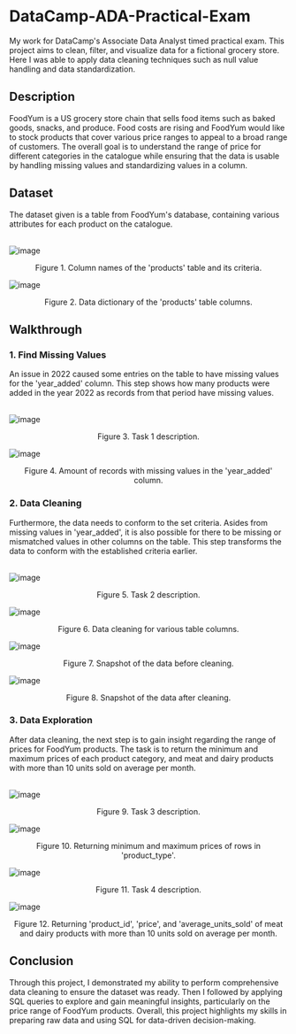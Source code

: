 # DataCamp-ADA-Practical-Exam
My work for DataCamp's Associate Data Analyst timed practical exam. This project aims to clean, filter, and visualize data for a fictional grocery store. Here I was able to apply data cleaning techniques such as null value handling and data standardization.

## Description
FoodYum is a US grocery store chain that sells food items such as baked goods, snacks, and produce. Food costs are rising and FoodYum would like to stock products that cover various price ranges to appeal to a broad range of customers. The overall goal is to understand the range of price for different categories in the catalogue while ensuring that the data is usable by handling missing values and standardizing values in a column.

## Dataset
The dataset given is a table from FoodYum's database, containing various attributes for each product on the catalogue. <br><br>

![image](https://github.com/user-attachments/assets/fc1a68ba-cd15-44fd-bc1c-61940ec7086a)
<p align="center">Figure 1. Column names of the 'products' table and its criteria.</p>

![image](https://github.com/user-attachments/assets/88022f26-c605-46f0-a942-68be4f2af5d5)
<p align="center">Figure 2. Data dictionary of the 'products' table columns.</p>

## Walkthrough

### 1. Find Missing Values
An issue in 2022 caused some entries on the table to have missing values for the 'year_added' column. This step shows how many products were added in the year 2022 as records from that period have missing values. <br><br>

![image](https://github.com/user-attachments/assets/a70a7961-cc8e-4bfd-b912-74fe72bc9ecb)
<p align="center">Figure 3. Task 1 description.</p>

![image](https://github.com/user-attachments/assets/ac68f28c-0c71-40e4-add4-e70affd228ba)
<p align="center">Figure 4. Amount of records with missing values in the 'year_added' column.</p>

### 2. Data Cleaning
Furthermore, the data needs to conform to the set criteria. Asides from missing values in 'year_added', it is also possible for there to be missing or mismatched values in other columns on the table. This step transforms the data to conform with the established criteria earlier. <br><br>

![image](https://github.com/user-attachments/assets/0144d675-95ff-438d-a562-97a1fad706e9)
<p align="center">Figure 5. Task 2 description.</p>

![image](https://github.com/user-attachments/assets/2f465870-7dc7-4b48-bb9d-3f4072c0b6c9)
<p align="center">Figure 6. Data cleaning for various table columns.</p>

![image](https://github.com/user-attachments/assets/a8d0fe26-c9b0-457a-821f-41ade6592521)
<p align="center">Figure 7. Snapshot of the data before cleaning.</p>

![image](https://github.com/user-attachments/assets/2afa072b-550c-4a11-9fe6-b6ba17489333)
<p align="center">Figure 8. Snapshot of the data after cleaning.</p>

### 3. Data Exploration
After data cleaning, the next step is to gain insight regarding the range of prices for FoodYum products. The task is to return the minimum and maximum prices of each product category, and meat and dairy products with more than 10 units sold on average per month. <br><br>

![image](https://github.com/user-attachments/assets/e164440d-9173-4359-ad83-7fb94e4e7e04)
<p align="center">Figure 9. Task 3 description.</p>

![image](https://github.com/user-attachments/assets/82348795-7599-4014-8de3-207f81e2656b)
<p align="center">Figure 10. Returning minimum and maximum prices of rows in 'product_type'.</p>

![image](https://github.com/user-attachments/assets/a93f1222-842c-4e51-bc60-8c837d2dd229)
<p align="center">Figure 11. Task 4 description.</p>

![image](https://github.com/user-attachments/assets/574cf014-c78a-478c-adc4-06d3e4376242)
<p align="center">Figure 12. Returning 'product_id', 'price', and 'average_units_sold' of meat and dairy products with more than 10 units sold on average per month.</p>

## Conclusion
Through this project, I demonstrated my ability to perform comprehensive data cleaning to ensure the dataset was ready. Then I followed by applying SQL queries to explore and gain meaningful insights, particularly on the price range of FoodYum products. Overall, this project highlights my skills in preparing raw data and using SQL for data-driven decision-making.
